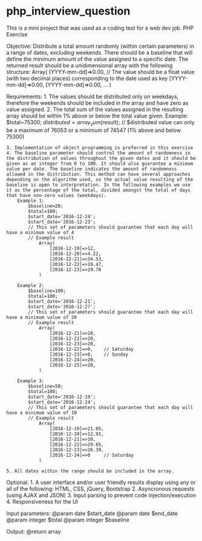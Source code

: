 # php_interview_question
This is a mini project that was used as a coding test for a web dev job.
PHP Exercise

Objective:
	Distribute a total amount randomly (within certain parameters) in a range of dates, excluding weekends.
	There should be a baseline that will define the minimum amount of the value assigned to a specific date.
	The returned result should be a unidimensional array with the following structure:
		Array(
			[YYYY-mm-dd]=>0.00, // The value should be a float value (with two decimal places) corresponding to the date used as key
			[YYYY-mm-dd]=>0.00,
			[YYYY-mm-dd]=>0.00,
			...
		)

Requirements:
	1. The values should be distributed only on weekdays, therefore the weekends should be included in the array and have zero as value assigned.
	2. The total sum of the values assigned in the resulting array should be within 1% above or below the total value given.
	Example:
		$total=75300;
		$distributed=array_sum($result);
		// $distributed value can only be a maximum of 76053 or a minimum of 74547 (1% above and below 75300)
			
	3. Implementation of object programming is preferred in this exercise
	4. The baseline parameter should control the amount of randomness in the distribution of values throughout the given dates and it should be given as an integer from 0 to 100. It should also guarantee a minimum value per date. The baseline indicates the amount of randomness allowed in the distribution. This method can have several approaches depending on the algorithm used, so the actual value resulting of the baseline is open to interpretation. In the following examples we use it as the percentage of the total, divided amongst the total of days that have non-zero values (weekdays).
		Example 1:
			$baseline=20;
			$total=100;
			$start_date='2016-12-19';
			$start_date='2016-12-23';
			// This set of parameters should guarantee that each day will have a minimum value of 4
			// Example result
				Array(
					[2016-12-19]=>12,
					[2016-12-20]=>4.22,
					[2016-12-21]=>34.53,
					[2016-12-22]=>19.47,
					[2016-12-23]=>29.78
				)

		Example 2:
			$baseline=100;
			$total=100;
			$start_date='2016-12-21';
			$start_date='2016-12-27';
			// This set of parameters should guarantee that each day will have a minimum value of 20
			// Example result
				Array(
					[2016-12-21]=>20,
					[2016-12-22]=>20,
					[2016-12-23]=>20,
					[2016-12-22]=>0,	// Saturday
					[2016-12-23]=>0,	// Sunday
					[2016-12-24]=>20,
					[2016-12-25]=>20,
				)

		Example 3:
			$baseline=50;
			$total=100;
			$start_date='2016-12-19';
			$start_date='2016-12-24';
			// This set of parameters should guarantee that each day will have a minimum value of 10
			// Example result
				Array(
					[2016-12-19]=>21.05,
					[2016-12-20]=>12.91,
					[2016-12-21]=>10,
					[2016-12-22]=>29.65,
					[2016-12-23]=>26.39,
					[2016-12-24]=>0		// Saturday
				)

	5. All dates within the range should be included in the array.

Optional:
	1. A user interface and/or user friendly results display using any or all of the following:
		HTML, CSS, jQuery, Bootstrap
	2. Asyncronous requests (using AJAX and JSON)
	3. Input parsing to prevent code injection/execution
	4. Responsiveness for the UI

Input parameters:
	@param		date		$start_date
	@param		date		$end_date
	@param		integer		$total
	@param		integer		$baseline

Output:
	@return		array


